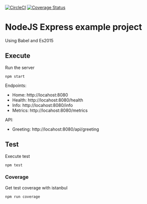 [![CircleCI](https://circleci.com/gh/marcelogft/greeting-service.svg?style=svg)](https://circleci.com/gh/marcelogft/greeting-service) 
[![Coverage Status](https://coveralls.io/repos/github/marcelogft/greeting-service/badge.svg?branch=master)](https://coveralls.io/github/marcelogft/greeting-service?branch=master)

# NodeJS Express example project

Using Babel and Es2015

## Execute

Run the server

```
npm start
```

Endpoints: 
* Home: http://locahost:8080
* Health: http://locahost:8080/health
* Info: http://locahost:8080/info
* Metrics: http://locahost:8080/metrics

API: 

* Greeting: http://locahost:8080/api/greeting

## Test
Execute test 

```
npm test
```

### Coverage
Get test coverage with istanbul

```
npm run coverage
```

